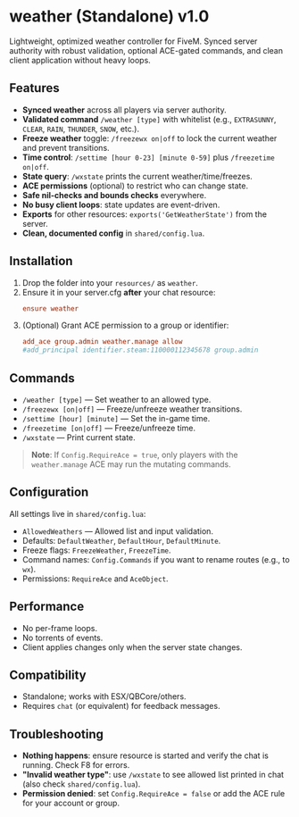 # weather (Standalone) v1.0

Lightweight, optimized weather controller for FiveM. Synced server authority with robust validation, optional ACE-gated commands, and clean client application without heavy loops.

## Features
- **Synced weather** across all players via server authority.
- **Validated command** `/weather [type]` with whitelist (e.g., `EXTRASUNNY`, `CLEAR`, `RAIN`, `THUNDER`, `SNOW`, etc.).
- **Freeze weather** toggle: `/freezewx on|off` to lock the current weather and prevent transitions.
- **Time control**: `/settime [hour 0-23] [minute 0-59]` plus `/freezetime on|off`.
- **State query**: `/wxstate` prints the current weather/time/freezes.
- **ACE permissions** (optional) to restrict who can change state.
- **Safe nil-checks and bounds checks** everywhere.
- **No busy client loops**: state updates are event-driven.
- **Exports** for other resources: `exports('GetWeatherState')` from the server.
- **Clean, documented config** in `shared/config.lua`.

## Installation
1. Drop the folder into your `resources/` as `weather`.
2. Ensure it in your server.cfg **after** your chat resource:
   ```cfg
   ensure weather
   ```
3. (Optional) Grant ACE permission to a group or identifier:
   ```cfg
   add_ace group.admin weather.manage allow
   #add_principal identifier.steam:110000112345678 group.admin
   ```

## Commands
- `/weather [type]` — Set weather to an allowed type.
- `/freezewx [on|off]` — Freeze/unfreeze weather transitions.
- `/settime [hour] [minute]` — Set the in-game time.
- `/freezetime [on|off]` — Freeze/unfreeze time.
- `/wxstate` — Print current state.

> **Note**: If `Config.RequireAce = true`, only players with the `weather.manage` ACE may run the mutating commands.

## Configuration
All settings live in `shared/config.lua`:
- `AllowedWeathers` — Allowed list and input validation.
- Defaults: `DefaultWeather`, `DefaultHour`, `DefaultMinute`.
- Freeze flags: `FreezeWeather`, `FreezeTime`.
- Command names: `Config.Commands` if you want to rename routes (e.g., to `wx`).
- Permissions: `RequireAce` and `AceObject`.

## Performance
- No per-frame loops.
- No torrents of events.
- Client applies changes only when the server state changes.

## Compatibility
- Standalone; works with ESX/QBCore/others.
- Requires `chat` (or equivalent) for feedback messages.

## Troubleshooting
- **Nothing happens**: ensure resource is started and verify the chat is running. Check F8 for errors.
- **"Invalid weather type"**: use `/wxstate` to see allowed list printed in chat (also check `shared/config.lua`).
- **Permission denied**: set `Config.RequireAce = false` or add the ACE rule for your account or group.
